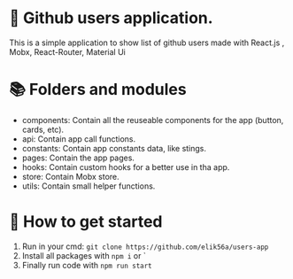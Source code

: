 # 🎉 Github users application.

This is a simple application to show list of github users
made with React.js , Mobx, React-Router, Material Ui

# 📚 Folders and modules

- components: Contain all the reuseable components for the app (button, cards, etc).
- api: Contain app call functions.
- constants: Contain app constants data, like stings.
- pages: Contain the app pages.
- hooks: Contain custom hooks for a better use in tha app.
- store: Contain Mobx store.
- utils: Contain small helper functions.

# 🚀 How to get started

1. Run in your cmd: `git clone https://github.com/elik56a/users-app`
2. Install all packages with `npm i` or `
3. Finally run code with `npm run start`
